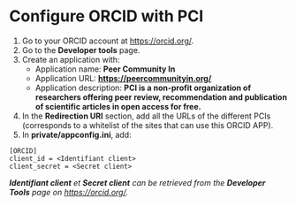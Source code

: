 Configure ORCID with PCI
=========================

1. Go to your ORCID account at https://orcid.org/.
2. Go to the **Developer tools** page.
3. Create an application with:
   - Application name: **Peer Community In**
   - Application URL: **https://peercommunityin.org/**
   - Application description: **PCI is a non-profit organization of researchers offering peer review, recommendation and publication of scientific articles in open access for free.**
4. In the **Redirection URI** section, add all the URLs of the different PCIs (corresponds to a whitelist of the sites that can use this ORCID APP).
5. In **private/appconfig.ini**, add:
```
[ORCID]
client_id = <Identifiant client>
client_secret = <Secret client>
```
  _**Identifiant client** et **Secret client** can be retrieved from the **Developer Tools** page on https://orcid.org/._
